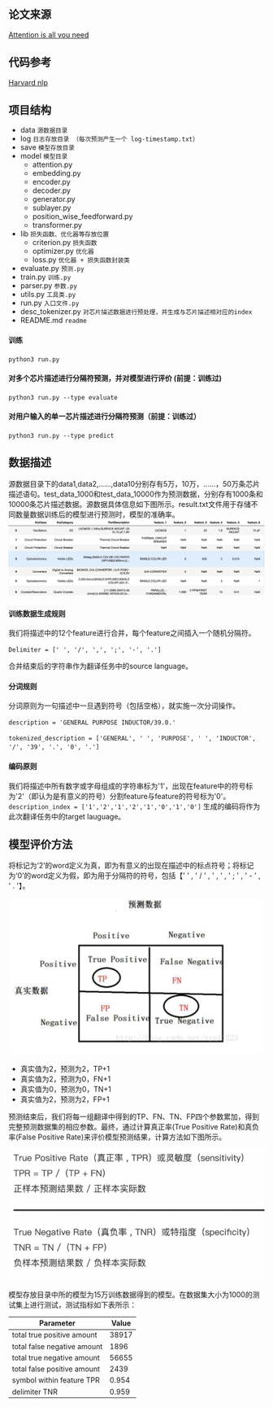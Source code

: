 ## 论文来源

[Attention is all you need](https://arxiv.org/abs/1706.03762)

## 代码参考

[Harvard nlp](http://nlp.seas.harvard.edu/2018/04/03/attention.html)

## 项目结构

- data `源数据目录`
- log  `日志存放目录 （每次预测产生一个 log-timestamp.txt）`
- save `模型存放目录`
- model `模型目录`
    - attention.py
    - embedding.py
    - encoder.py
    - decoder.py
    - generator.py
    - sublayer.py
    - position_wise_feedforward.py
    - transformer.py
- lib  `损失函数、优化器等存放位置`
    - criterion.py `损失函数`
    - optimizer.py `优化器`
    - loss.py `优化器 + 损失函数封装类`
- evaluate.py `预测.py`
- train.py `训练.py`
- parser.py `参数.py`
- utils.py `工具类.py`
- run.py `入口文件.py`
- desc_tokenizer.py `对芯片描述数据进行预处理，并生成与芯片描述相对应的index`
- README.md `readme`

#### 训练
`python3 run.py`

#### 对多个芯片描述进行分隔符预测，并对模型进行评价 (前提：训练过)
`python3 run.py --type evaluate`

#### 对用户输入的单一芯片描述进行分隔符预测（前提：训练过）
`python3 run.py --type predict`

## 数据描述
源数据目录下的data1,data2,……,data10分别存有5万，10万，……，50万条芯片描述语句。test_data_1000和test_data_10000作为预测数据，分别存有1000条和10000条芯片描述数据。源数据具体信息如下图所示。result.txt文件用于存储不同数量数据训练后的模型进行预测时，模型的准确率。
![image](https://github.com/Brauntt/delimiter_prediction/raw/master/IMG/1.png)
#### 训练数据生成规则
我们将描述中的12个feature进行合并，每个feature之间插入一个随机分隔符。

`Delimiter = [' ', '/', ',', ';', '-', '.']`

合并结束后的字符串作为翻译任务中的source language。
#### 分词规则
分词原则为一句描述中一旦遇到符号（包括空格），就实施一次分词操作。

`description = 'GENERAL PURPOSE INDUCTOR/39.0.'`

`tokenized_description = ['GENERAL', ' ', 'PURPOSE', ' ', 'INDUCTOR', '/', '39', '.', '0', '.']`
#### 编码原则
我们将描述中所有数字或字母组成的字符串标为'1'，出现在feature中的符号标为'2'（即认为是有意义的符号）分割feature与feature的符号标为'0'。
`description_index = ['1','2','1','2','1','0','1','0']`
生成的编码将作为此次翻译任务中的target lauguage。

## 模型评价方法
将标记为‘2’的word定义为真，即为有意义的出现在描述中的标点符号；将标记为‘0’的word定义为假，即为用于分隔符的符号，包括【'  ' , ' / ' , ' , ' , ' ; ' , ' - ' , ' . '】。

![image](https://github.com/Brauntt/delimiter_prediction/raw/master/IMG/2.png)

- 真实值为2，预测为2，TP+1
- 真实值为2，预测为0，FN+1
- 真实值为0，预测为0，TN+1
- 真实值为2，预测为2，FP+1

预测结束后，我们将每一组翻译中得到的TP、FN、TN、FP四个参数累加，得到完整预测数据集的相应参数。最终，通过计算真正率(True Positive Rate)和真负率(False Positive Rate)来评价模型预测结果，计算方法如下图所示。

![image](https://github.com/Brauntt/delimiter_prediction/raw/master/IMG/3.png)

模型存放目录中所的模型为15万训练数据得到的模型。在数据集大小为1000的测试集上进行测试，测试指标如下表所示：

Parameter | Value
----------| -----
total true positive amount  |  38917 
total false negative amount |  1896
total true negative amount  |  56655
total false positive amount |  2439
symbol within feature TPR   |  0.954
delimiter TNR               |  0.959
 

